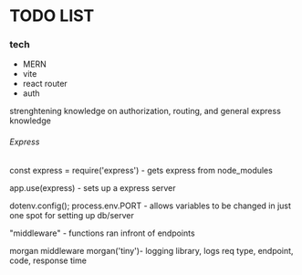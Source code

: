 <h1>TODO LIST</h1>
<h3>tech</h3>
<ul>
  <li>MERN</li>
  <li>vite</li>
  <li>react router</li>
  <li>auth</li>
</ul>
<p>
  strenghtening knowledge on authorization, routing, and general express knowledge
</p>
<h6>
  Express
</h6>
  <p>const express = require('express') - gets express from node_modules</p>
  <p>app.use(express) - sets up a express server</p>
  <p>dotenv.config(); process.env.PORT   - allows variables to be changed in just one spot for setting up db/server</p>

  <p>"middleware" - functions ran infront of endpoints</p>
  <p>morgan middleware morgan('tiny')- logging library, logs req type, endpoint, code, response time</p>
  <p></p>
  <p></p>
  <p></p>
  <p></p>
  <p></p>
